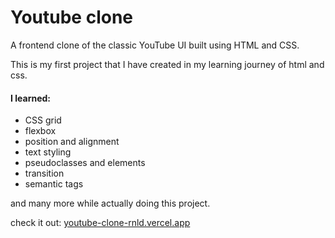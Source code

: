 # Youtube clone

A frontend clone of the classic YouTube UI built using HTML and CSS. 

This is my first project that I have created in my learning journey of html and css.

#### I learned:
- CSS grid
- flexbox
- position and alignment
- text styling
- pseudoclasses and elements
- transition
- semantic tags

and many more while actually doing this project.


check it out: [youtube-clone-rnld.vercel.app](https://youtube-clone-rnld.vercel.app)
